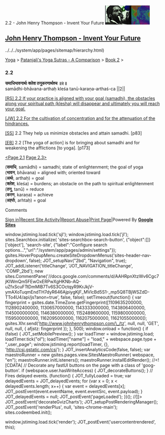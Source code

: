 2.2 - John Henry Thompson - Invent Your Future [![John Henry Thompson - Invent Your Future](../../../_/rsrc/1329567069254/config/customLogo.gif-revision=6.png)](../../../index.html)

[John Henry Thompson - Invent Your Future](../../../index.html)
---------------------------------------------------------------

../../../system/app/pages/sitemap/hierarchy.html)
    

[Yoga](../../../yoga.html)‎ > ‎[Patanjali's Yoga Sutras - A Comparison](../../patanjani.html)‎ > ‎[Book 2](../book-2.html)‎ > ‎

### 2.2

**समाधिभावनार्थः क्लेश तनूकरणार्थश्च ॥२॥**  
samādhi-bhāvana-arthaḥ kleśa tanū-karaṇa-arthaś-ca ||2||  
  
  
[\[RS\] 2.2 If your practice is aligned with your goal (samadhi), the obstacles along your spiritual path (klesha) will disappear and ultimately you will reach your goal.](http://www.ashtangayoga.info/philosophy/yoga-sutra-patanjali/chapter-2/item/samadhi-bhavana-arthah-klesha-tanu-karana/)  
  
[\[JW\] 2.2 For the cultivation of concentration and for the attenuation of the hindrances.](http://books.google.com/books?id=YzFImjtOxUwC&pg=PA105&ci=102%2C193%2C747%2C54&source=bookclip)  
  
[\[SS\]](http://www.amazon.com/Yoga-Sutras-Patanjali-Commentary-Satchidananda/dp/0932040381) 2.2 They help us minimize obstacles and attain samadhi. \[p83\]  
  
[\[EB\]](http://www.amazon.com/Yoga-Sutras-Patanjali-Translation-Commentary/dp/0865477361/ref=sr_1_1?ie=UTF8&s=books&qid=1250508322&sr=1-1) 2.2 \[The yoga of action\] is for bringing about samadhi and for weakening the afflictions \[to yoga\]. \[p173\]  
  
  
[<Page 2.1](2-01.html)  [Page 2.3>](203.html)  
  
  

(**समाधि**, samādhi) = samadhi; state of enlightenment; the goal of yoga  
(**भावन**, bhāvana) = aligned with; oriented toward  
(**अर्थः**, arthaḥ) = goal  
(**क्लेश**, kleśa) = burdens; an obstacle on the path to spiritual enlightenment  
(**तनू**, tanū) = reduce  
(**करण**, karaṇa) = achieve  
(**अर्ह्तः**, arhtaḥ) = goal

Comments

[Sign in](https://accounts.google.com/ServiceLogin?continue=http://sites.google.com/a/johnhenrythompson.com/jht/yoga/patanjani/book-2/202&service=jotspot)|[Recent Site Activity](../../../system/app/pages/recentChanges.html)|[Report Abuse](http://sites.google.com/a/johnhenrythompson.com/jht/system/app/pages/reportAbuse)|[Print Page](javascript:;)|Powered By **[Google Sites](http://sites.google.com/site)**

window.jstiming.load.tick('sjl'); window.jstiming.load.tick('jl'); sites.Searchbox.initialize( 'sites-searchbox-search-button', {"object":\[\]}\['object'\], 'search-site', {"label":"Configure search options...","url":"/system/app/pages/admin/settings"}); gsites.HoverPopupMenu.createSiteDropdownMenus('sites-header-nav-dropdown', false); JOT\_setupNav("2bd", "Navigation", true); JOT\_addListener('titleChange', 'JOT\_NAVIGATION\_titleChange', 'COMP\_2bd'); new sites.CommentPane('//docs.google.com/comments/d/AAHRpnXtzWv6Cgc7jKlWmQm5FEwOxERPwXgHKNb-AQ-uZfxScuFTtDmMlB7Tv6S3COctqyR9KrJkjV-ymAXoTuqmEndTH7dyR646AjpiygKjF\_MVlcBd5S1-\_mp5Q8TBjWSZdD-TTo4U4/api/js?anon=true', false, false); setTimeout(function() { var fingerprint = gsites.date.TimeZone.getFingerprint(\[1109635200000, 1128902400000, 1130657000000, 1143333000000, 1143806400000, 1145000000000, 1146380000000, 1152489600000, 1159800000000, 1159500000000, 1162095000000, 1162075000000, 1162105500000\]); gsites.Xhr.send('http://www.johnhenrythompson.com/\_/tz', null, null, 'GET', null, null, { afjstz: fingerprint }); }, 500); window.onload = function() { if (false) { JOT\_setMobilePreview(); } var loadTimer = window.jstiming.load; loadTimer.tick("ol"); loadTimer\["name"\] = "load," + webspace.page.type + ",user\_page"; window.jstiming.report(loadTimer, {}, 'http://csi.gstatic.com/csi'); } JOT\_insertAnalyticsCode(false, false); var maestroRunner = new gsites.pages.view.SitesMaestroRunner( webspace, "en"); maestroRunner.initListeners(); maestroRunner.installEditRender(); //<!\[CDATA\[ // Decorate any fastUI buttons on the page with a class of 'goog-button'. if (webspace.user.hasWriteAccess) { JOT\_decorateButtons(); } // Fires delayed events. (function() { JOT\_fullyLoaded = true; var delayedEvents = JOT\_delayedEvents; for (var x = 0; x < delayedEvents.length; x++) { var event = delayedEvents\[x\]; JOT\_postEvent(event.eventName, event.eventSrc, event.payload); } JOT\_delayedEvents = null; JOT\_postEvent('pageLoaded'); })(); //\]\]> JOT\_postEvent('decorateGvizCharts'); JOT\_setupPostRenderingManager(); JOT\_postEvent('renderPlus', null, 'sites-chrome-main'); sites.codeembed.init();

window.jstiming.load.tick('render'); JOT\_postEvent('usercontentrendered', this);